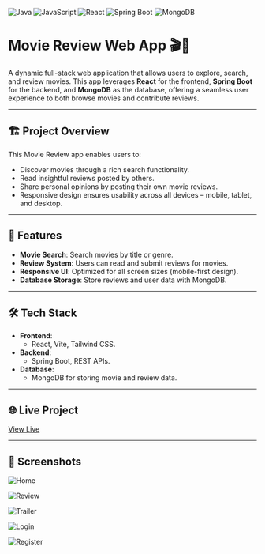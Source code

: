 ![Java](https://img.shields.io/badge/language-Java-blue)
![JavaScript](https://img.shields.io/badge/technology-JavaScript-339933)
![React](https://img.shields.io/badge/technology-React-brightgreen)
![Spring Boot](https://img.shields.io/badge/technology-Spring_Boot-yellow)
![MongoDB](https://img.shields.io/badge/technology-MongoDB-4EA94B)



# Movie Review Web App 🎬🍿
A dynamic full-stack web application that allows users to explore, search, and review movies. This app leverages **React** for the frontend, **Spring Boot** for the backend, and **MongoDB** as the database, offering a seamless user experience to both browse movies and contribute reviews.

---

## 🏗️ Project Overview

This Movie Review app enables users to:
- Discover movies through a rich search functionality.
- Read insightful reviews posted by others.
- Share personal opinions by posting their own movie reviews.
- Responsive design ensures usability across all devices – mobile, tablet, and desktop.

---

## 🚀 Features
- **Movie Search**: Search movies by title or genre.
- **Review System**: Users can read and submit reviews for movies.
- **Responsive UI**: Optimized for all screen sizes (mobile-first design).
- **Database Storage**: Store reviews and user data with MongoDB.

---

## 🛠️ Tech Stack
- **Frontend**: 
  - React, Vite, Tailwind CSS.
- **Backend**: 
  - Spring Boot, REST APIs.
- **Database**: 
  - MongoDB for storing movie and review data.

---

## 🌐 Live Project

[View Live](https://movie-review-platform.netlify.app/)

---

## 📸 Screenshots

![Home](https://i.imgur.com/88QAPdt.png)

![Review](https://i.imgur.com/o2lL2cI.png)

![Trailer](https://i.imgur.com/jfFTorm.png)

![Login](https://i.imgur.com/IYCA4eS.png)

![Register](https://i.imgur.com/LrMDXMS.png)

